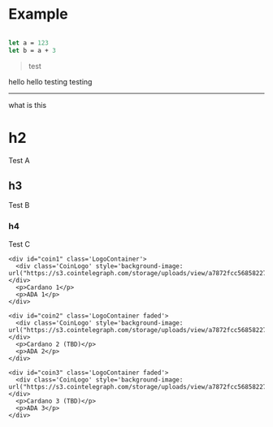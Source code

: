 # Example

```fsharp

let a = 123
let b = a + 3

```

> test


hello hello testing testing 

---

what is this

# h2
Test A

## h3
Test B

### h4
Test C

<html>
<div class='stamps'>
    
    <div id="coin1" class='LogoContainer'>
      <div class='CoinLogo' style='background-image: url("https://s3.cointelegraph.com/storage/uploads/view/a7872fcc56858227ffa183256a5d55e1.png")'></div>
      <p>Cardano 1</p>
      <p>ADA 1</p>
    </div>
    
    <div id="coin2" class='LogoContainer faded'>
      <div class='CoinLogo' style='background-image: url("https://s3.cointelegraph.com/storage/uploads/view/a7872fcc56858227ffa183256a5d55e1.png")'></div>
      <p>Cardano 2 (TBD)</p>
      <p>ADA 2</p>
    </div>
    
    <div id="coin3" class='LogoContainer faded'>
      <div class='CoinLogo' style='background-image: url("https://s3.cointelegraph.com/storage/uploads/view/a7872fcc56858227ffa183256a5d55e1.png")'></div>
      <p>Cardano 3 (TBD)</p>
      <p>ADA 3</p>
    </div>
    
  </div>
</html>
